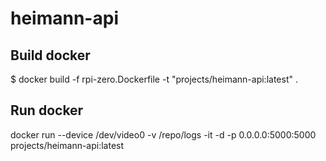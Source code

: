 # heimann-api

## Build docker
$ docker build -f rpi-zero.Dockerfile -t "projects/heimann-api:latest" .

## Run docker
docker run --device /dev/video0 -v /repo/logs -it -d -p 0.0.0.0:5000:5000 projects/heimann-api:latest